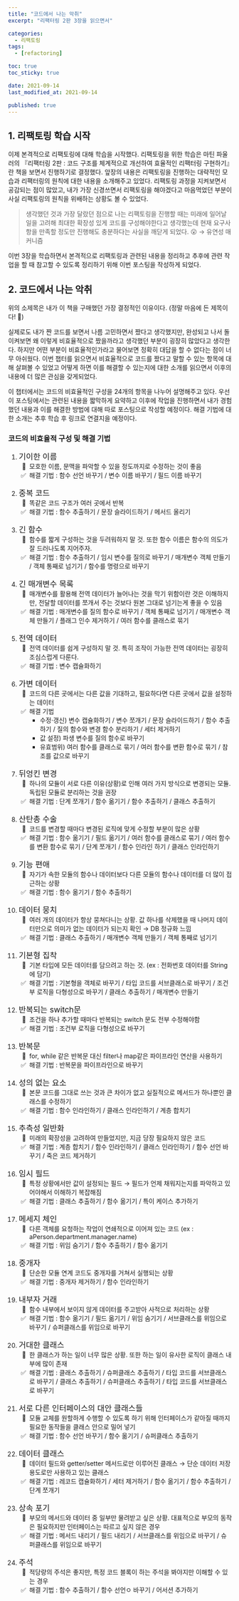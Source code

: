 ```yaml
---
title: "코드에서 나는 악취"
excerpt: "리팩터링 2판 3장을 읽으면서"

categories:
  - 리팩토링
tags:
  - [refactoring]

toc: true
toc_sticky: true

date: 2021-09-14
last_modified_at: 2021-09-14

published: true
---
```


## 1. 리팩토링 학습 시작

이제 본격적으로 리팩토링에 대해 학습을 시작했다. 리팩토링을 위한 학습은 마틴 파울러의 『리팩터링 2판 : 코드 구조를 체계적으로 개선하여 효율적인 리팩터링 구현하기』란 책을 보면서 진행하기로 결정했다. 앞장의 내용은 리팩토링을 진행하는 대략적인 모습과 리팩터링의 원칙에 대한 내용을 소개해주고 있었다.
리팩토링 과정을 지켜보면서 공감되는 점이 많았고, 내가 가장 신경쓰면서 리팩토링을 해야겠다고 마음먹었던 부분이 사실 리팩토링의 원칙을 위배하는 상황도 볼 수 있었다.

> 생각했던 것과 가장 달랐던 점으로 나는 리팩토링을 진행할 때는 미래에 일어날 일을 고려해 최대한 확장성 있게 코드를 구성해야한다고 생각했는데 현재 요구사항을
> 만족할 정도만 진행해도 충분하다는 사실을 깨닫게 되었다. 😮 → 유연성 매커니즘

이번 3장을 학습하면서 본격적으로 리팩토링과 관련된 내용을 정리하고 추후에 관련 작업을 할 때 참고할 수 있도록 정리하기 위해 이번 포스팅을 작성하게 되었다.

## 2. 코드에서 나는 악취

위의 소제목은 내가 이 책을 구매했던 가장 결정적인 이유이다. (정말 마음에 든 제목이다! 🥰)

실제로도 내가 짠 코드를 보면서 나름 고민하면서 짰다고 생각했지만, 완성되고 나서 돌이켜보면 왜 이렇게 비효율적으로 짰을까라고 생각했던 부분이 굉장히 많았다고 생각한다.
하지만 어떤 부분이 비효율적인가라고 물어보면 정확히 대답을 할 수 없다는 점이 너무 아쉬웠다.
이번 챕터를 읽으면서 비효율적으로 코드를 짰다고 말할 수 있는 항목에 대해 살펴볼 수 있었고 어떻게 하면 이를 해결할 수 있는지에 대한 소개를 읽으면서
이후의 내용에 더 많은 관심을 갖게되었다.

이 챕터에서는 코드의 비효율적인 구성을 24개의 항목을 나누어 설명해주고 있다.
우선 이 포스팅에서는 관련된 내용을 짧막하게 요약하고 이후에 작업을 진행하면서 내가 경험했던 내용과 이를 해결한 방법에 대해 따로 포스팅으로 작성할 예정이다.
해결 기법에 대한 소개는 추후 학습 후 링크로 연결지을 예정이다.

### 코드의 비효율적 구성 및 해결 기법

<ol>
    <li>
        <span style="font-size: 1.1rem">기이한 이름</span>
        <ul>
            <li style="list-style:'👀  ';">모호한 이름, 문맥을 파악할 수 있을 정도까지로 수정하는 것이 좋음</li>
            <li style="list-style:'✅  ';">해결 기법 : 함수 선언 바꾸기 / 변수 이름 바꾸기 / 필드 이름 바꾸기</li>
            <br />
        </ul>
    </li>
    <li>
        <span style="font-size: 1.1rem">중복 코드</span>
        <ul>
            <li style="list-style:'👀  ';">똑같은 코드 구조가 여러 곳에서 반복</li>
            <li style="list-style:'✅  ';">해결 기법 : 함수 추출하기 / 문장 슬라이드하기 / 메서드 올리기</li>
            <br />
        </ul>
    </li>
    <li>
        <span style="font-size: 1.1rem">긴 함수</span>
        <ul>
            <li style="list-style:'👀  ';">함수를 짧게 구성하는 것을 두려워하지 말 것. 또한 함수 이름은 함수의 의도가 잘 드러나도록 지어주자.</li>
            <li style="list-style:'✅  ';">해결 기법 : 함수 추출하기 / 임시 변수를 질의로 바꾸기 / 매개변수 객체 만들기 / 객체 통째로 넘기기 / 함수를 명령으로 바꾸기</li>
            <br />
        </ul>
    </li>
    <li>
        <span style="font-size: 1.1rem">긴 매개변수 목록</span>
        <ul>
            <li style="list-style:'👀  ';">매개변수를 활용해 전역 데이터가 늘어나는 것을 막기 위함이란 것은 이해하지만, 전달할 데이터를 쪼개서 주는 것보다 원본 그대로 넘기는게 좋을 수 있음</li>
            <li style="list-style:'✅  ';">해결 기법 : 매개변수를 질의 함수로 바꾸기 / 객체 통째로 넘기기 / 매개변수 객체 만들기 / 플래그 인수 제거하기 / 여러 함수를 클래스로 묶기</li>
            <br />
        </ul>
    </li>
    <li>
        <span style="font-size: 1.1rem">전역 데이터</span>
        <ul>
            <li style="list-style:'👀  ';">전역 데이터를 쉽게 구성하지 말 것. 특히 조작이 가능한 전역 데이터는 굉장히 조심스럽게 다룬다.</li>
            <li style="list-style:'✅  ';">해결 기법 : 변수 캡슐화하기</li>
            <br />
        </ul>
    </li>
    <li>
        <span style="font-size: 1.1rem">가변 데이터</span>
        <ul>
            <li style="list-style:'👀  ';">코드의 다른 곳에서는 다른 값을 기대하고, 필요하다면 다른 곳에서 값을 설정하는 데이터</li>
            <li style="list-style:'✅  ';">해결 기법
                <ul>
                    <li>수정·갱신) 변수 캡슐화하기 / 변수 쪼개기 / 문장 슬라이드하기 / 함수 추출하기 / 질의 함수와 변경 함수 분리하기 / 세터 제거하기</li>
                    <li>값 설정) 파생 변수를 질의 함수로 바꾸기</li>
                    <li>유효범위) 여러 함수를 클래스로 묶기 / 여러 함수를 변환 함수로 묶기 / 참조를 값으로 바꾸기</li>
                </ul>
            </li>
            <br />
        </ul>
    </li>
    <li>
        <span style="font-size: 1.1rem">뒤엉킨 변경</span>
        <ul>
            <li style="list-style:'👀  ';">하나의 모듈이 서로 다른 이유(상황)로 인해 여러 가지 방식으로 변경되는 모듈. 독립된 모듈로 분리하는 것을 권장</li>
            <li style="list-style:'✅  ';">해결 기법 : 단계 쪼개기 / 함수 옮기기 / 함수 추출하기 / 클래스 추출하기</li>
            <br />
        </ul>
    </li>
    <li>
        <span style="font-size: 1.1rem">산탄총 수술</span>
        <ul>
            <li style="list-style:'👀  ';">코드를 변경할 때마다 변경된 로직에 맞게 수정할 부분이 많은 상황</li>
            <li style="list-style:'✅  ';">해결 기법 : 함수 옮기기 / 필드 옮기기 / 여러 함수를 클래스로 묶기 / 여러 함수를 변환 함수로 묶기 / 단계 쪼개기 / 함수 인라인 하기 / 클래스 인라인하기</li>
            <br />
        </ul>
    </li>
    <li>
        <span style="font-size: 1.1rem">기능 편애</span>
        <ul>
            <li style="list-style:'👀  ';">자기가 속한 모듈의 함수나 데이터보다 다른 모듈의 함수나 데이터를 더 많이 접근하는 상황</li>
            <li style="list-style:'✅  ';">해결 기법 : 함수 옮기기 / 함수 추출하기</li>
            <br />
        </ul>
    </li>
    <li>
        <span style="font-size: 1.1rem">데이터 뭉치</span>
        <ul>
            <li style="list-style:'👀  ';">여러 개의 데이터가 항상 뭉쳐다니는 상황. 값 하나를 삭제했을 때 나머지 데이터만으로 의미가 없는 데이터가 되는지 확인 → DB 정규화 느낌</li>
            <li style="list-style:'✅  ';">해결 기법 : 클래스 추출하기 / 매개변수 객체 만들기 / 객체 통째로 넘기기</li>
            <br />
        </ul>
    </li>
    <li>
        <span style="font-size: 1.1rem">기본형 집착</span>
        <ul>
            <li style="list-style:'👀  ';">기본 타입에 모든 데이터를 담으려고 하는 것. (ex : 전화번호 데이터를 String에 담기)</li>
            <li style="list-style:'✅  ';">해결 기법 : 기본형을 객체로 바꾸기 / 타입 코드를 서브클래스로 바꾸기 / 조건부 로직을 다형성으로 바꾸기 / 클래스 추출하기 / 매개변수 만들기</li>
            <br />
        </ul>
    </li>
    <li>
        <span style="font-size: 1.1rem">반복되는 switch문</span>
        <ul>
            <li style="list-style:'👀  ';">조건을 하나 추가할 때마다 반복되는 switch 문도 전부 수정해야함</li>
            <li style="list-style:'✅  ';">해결 기법 : 조건부 로직을 다형성으로 바꾸기</li>
            <br />
        </ul>
    </li>
    <li>
        <span style="font-size: 1.1rem">반복문</span>
        <ul>
            <li style="list-style:'👀  ';">for, while 같은 반복문 대신 filter나 map같은 파이프라인 연산을 사용하기</li>
            <li style="list-style:'✅  ';">해결 기법 : 반복문을 파이프라인으로 바꾸기</li>
            <br />
        </ul>
    </li>
    <li>
        <span style="font-size: 1.1rem">성의 없는 요소</span>
        <ul>
            <li style="list-style:'👀  ';">본문 코드를 그대로 쓰는 것과 큰 차이가 없고 실질적으로 메서드가 하나뿐인 클래스를 수정하기</li>
            <li style="list-style:'✅  ';">해결 기법 : 함수 인라인하기 / 클래스 인라인하기 / 계층 합치기</li>
            <br />
        </ul>
    </li>
    <li>
        <span style="font-size: 1.1rem">추측성 일반화</span>
        <ul>
            <li style="list-style:'👀  ';">미래의 확장성을 고려하여 만들었지만, 지금 당장 필요하지 않은 코드</li>
            <li style="list-style:'✅  ';">해결 기법 : 계층 합치기 / 함수 인라인하기 / 클래스 인라인하기 / 함수 선언 바꾸기 / 죽은 코드 제거하기</li>
            <br />
        </ul>
    </li>
    <li>
        <span style="font-size: 1.1rem">임시 필드</span>
        <ul>
            <li style="list-style:'👀  ';">특정 상황에서만 값이 설정되는 필드 → 필드가 언제 채워지는지를 파악하고 있어야해서 이해하기 복잡해짐</li>
            <li style="list-style:'✅  ';">해결 기법 : 클래스 추출하기 / 함수 옮기기 / 특이 케이스 추가하기</li>
            <br />
        </ul>
    </li>
    <li>
        <span style="font-size: 1.1rem">메세지 체인</span>
        <ul>
            <li style="list-style:'👀  ';">다른 객체를 요청하는 작업이 연쇄적으로 이어져 있는 코드 (ex : aPerson.department.manager.name)</li>
            <li style="list-style:'✅  ';">해결 기법 : 위임 숨기기 / 함수 추출하기 / 함수 옮기기</li>
            <br />
        </ul>
    </li>
    <li>
        <span style="font-size: 1.1rem">중개자</span>
        <ul>
            <li style="list-style:'👀  ';">단순한 모듈 연계 코드도 중개자를 거쳐서 실행되는 상황</li>
            <li style="list-style:'✅  ';">해결 기법 : 중개자 제거하기 / 함수 인라인하기</li>
            <br />
        </ul>
    </li>
    <li>
        <span style="font-size: 1.1rem">내부자 거래</span>
        <ul>
            <li style="list-style:'👀  ';">함수 내부에서 보이지 않게 데이터를 주고받아 사적으로 처리하는 상황</li>
            <li style="list-style:'✅  ';">해결 기법 : 함수 옮기기 / 필드 옮기기 / 위임 숨기기 / 서브클래스를 위임으로 바꾸기 / 슈퍼클래스를 위임으로 바꾸기</li>
            <br />
        </ul>
    </li>
    <li>
        <span style="font-size: 1.1rem">거대한 클래스</span>
        <ul>
            <li style="list-style:'👀  ';">한 클래스가 하는 일이 너무 많은 상황. 또한 하는 일이 유사한 로직이 클래스 내부에 많이 존재</li>
            <li style="list-style:'✅  ';">해결 기법 : 클래스 추출하기 / 슈퍼클래스 추출하기 / 타입 코드를 서브클래스로 바꾸기 / 클래스 추출하기 / 슈퍼클래스 추출하기 / 타입 코드를 서브클래스로 바꾸기</li>
            <br />
        </ul>
    </li>
    <li>
        <span style="font-size: 1.1rem">서로 다른 인터페이스의 대안 클래스들</span>
        <ul>
            <li style="list-style:'👀  ';">모듈 교체를 원할하게 수행할 수 있도록 하기 위해 인터페이스가 같아질 때까지 필요한 동작들을 클래스 안으로 밀어 넣기</li>
            <li style="list-style:'✅  ';">해결 기법 : 함수 선언 바꾸기 / 함수 옮기기 / 슈퍼클래스 추출하기</li>
            <br />
        </ul>
    </li>
    <li>
        <span style="font-size: 1.1rem">데이터 클래스</span>
        <ul>
            <li style="list-style:'👀  ';">데이터 필드와 getter/setter 메서드로만 이루어진 클래스 → 단순 데이터 저장 용도로만 사용하고 있는 클래스</li>
            <li style="list-style:'✅  ';">해결 기법 : 레코드 캡슐화하기 / 세터 제거하기 / 함수 옮기기 / 함수 추출하기 / 단계 쪼개기</li>
            <br />
        </ul>
    </li>
    <li>
        <span style="font-size: 1.1rem">상속 포기</span>
        <ul>
            <li style="list-style:'👀  ';">부모의 메서드와 데이터 중 일부만 물려받고 싶은 상황. 대표적으로 부모의 동작은 필요하지만 인터페이스는 따르고 싶지 않은 경우</li>
            <li style="list-style:'✅  ';">해결 기법 : 메서드 내리기 / 필드 내리기 / 서브클래스를 위임으로 바꾸기 / 슈퍼클래스를 위임으로 바꾸기</li>
            <br />
        </ul>
    </li>
    <li>
        <span style="font-size: 1.1rem">주석</span>
        <ul>
            <li style="list-style:'👀  ';">적당량의 주석은 좋지만, 특정 코드 블록이 하는 주석을 봐야지만 이해할 수 있는 경우</li>
            <li style="list-style:'✅  ';">해결 기법 : 함수 추출하기 / 함수 선언ㅇ 바꾸기 / 어서션 추가하기</li>
            <br />
        </ul>
    </li>
</ol>
